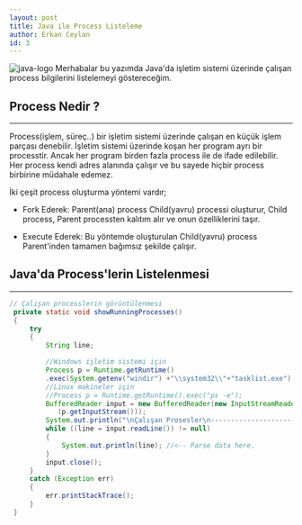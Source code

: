 ```yaml
---
layout: post
title: Java ile Process Listeleme
author: Erkan Ceylan
id: 3
---
```


![java-logo](https://user-images.githubusercontent.com/9788440/28365107-dc581d46-6c8f-11e7-8eb9-8305b03ab5b5.jpg)
Merhabalar bu yazımda Java'da işletim sistemi üzerinde çalışan process bilgilerini listelemeyi göstereceğim.

## Process Nedir ?
-----
Process(işlem, süreç..) bir işletim sistemi üzerinde çalışan en küçük işlem parçası denebilir. İşletim sistemi üzerinde koşan her program ayrı bir processtir. Ancak her program birden fazla process ile de ifade edilebilir. Her process kendi adres alanında çalışır ve bu sayede hiçbir process birbirine müdahale edemez.

İki çeşit process oluşturma yöntemi vardır;

* Fork Ederek: Parent(ana) process Child(yavru) processi oluşturur, Child process, Parent processten kalıtım alır ve onun özelliklerini taşır.

* Execute Ederek: Bu yöntemde oluşturulan Child(yavru) process Parent'inden tamamen bağımsız şekilde çalışır.

## Java'da Process'lerin Listelenmesi
-----

```java
// Çalışan processlerin görüntülenmesi
 private static void showRunningProcesses()
 {
     try
     {
         String line;

         //Windows işletim sistemi için
         Process p = Runtime.getRuntime()
         .exec(System.getenv("windir") +"\\system32\\"+"tasklist.exe");
         //Linux makineler için
         //Process p = Runtime.getRuntime().exec("ps -e");
         BufferedReader input = new BufferedReader(new InputStreamReader
            (p.getInputStream()));
         System.out.println("\nÇalışan Prosesler\n-----------------------");
         while ((line = input.readLine()) != null)
         {
             System.out.println(line); //<-- Parse data here.
         }
         input.close();
     }
     catch (Exception err)
     {
         err.printStackTrace();
     }
 }
```
